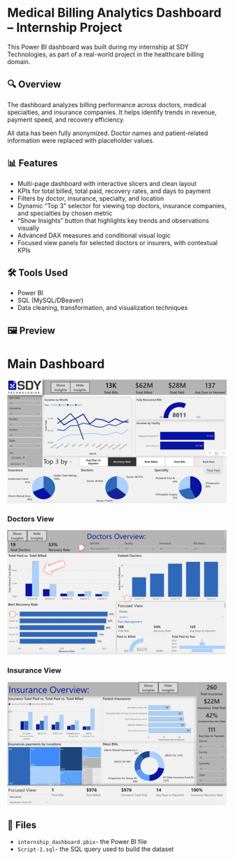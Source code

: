 # Medical Billing Analytics Dashboard – Internship Project

This Power BI dashboard was built during my internship at SDY Technologies, as part of a real-world project in the healthcare billing domain.

## 🔍 Overview
The dashboard analyzes billing performance across doctors, medical specialties, and insurance companies. It helps identify trends in revenue, payment speed, and recovery efficiency.

All data has been fully anonymized. Doctor names and patient-related information were replaced with placeholder values.

## 📊 Features
- Multi-page dashboard with interactive slicers and clean layout
- KPIs for total billed, total paid, recovery rates, and days to payment
- Filters by doctor, insurance, specialty, and location
- Dynamic “Top 3” selector for viewing top doctors, insurance companies, and specialties by chosen metric
- “Show Insights” button that highlights key trends and observations visually
- Advanced DAX measures and conditional visual logic
- Focused view panels for selected doctors or insurers, with contextual KPIs

## 🛠️ Tools Used
- Power BI
- SQL (MySQL/DBeaver)
- Data cleaning, transformation, and visualization techniques

## 🖼️ Preview
# Main Dashboard
![Main Dashboard](sdy_dashboard1.png)

### Doctors View
![Doctors View](sdy_dashboard2.png)

### Insurance View
![Insurance Focus](sdy_dashboard3.png)

## 📁 Files
- `internship_dashboard.pbix`- the Power BI file
- `Script-1.sql`- the SQL query used to build the dataset


